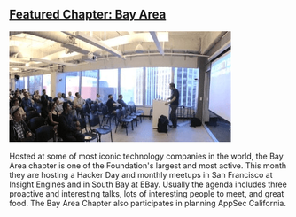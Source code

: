 
## [Featured Chapter: Bay Area](#)

<a><img src="/assets/images/content/bay-area2.jpg" alt="Bay Area Chapter Meeting"></a>

Hosted at some of most iconic technology companies in the world, the Bay Area chapter is one of the Foundation's largest and most active. This month they are hosting a Hacker Day and monthly meetups in San Francisco at Insight Engines and in South Bay at EBay. Usually the agenda includes three proactive and interesting talks, lots of interesting people to meet, and great food. The Bay Area Chapter also participates in planning AppSec California.
